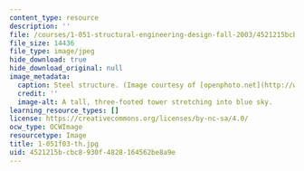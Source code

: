 ```yaml
---
content_type: resource
description: ''
file: /courses/1-051-structural-engineering-design-fall-2003/4521215bcbc8930f4828164562be8a9e_1-051f03-th.jpg
file_size: 14436
file_type: image/jpeg
hide_download: true
hide_download_original: null
image_metadata:
  caption: Steel structure. (Image courtesy of [openphoto.net](http://www.openphoto.net).)
  credit: ''
  image-alt: A tall, three-footed tower stretching into blue sky.
learning_resource_types: []
license: https://creativecommons.org/licenses/by-nc-sa/4.0/
ocw_type: OCWImage
resourcetype: Image
title: 1-051f03-th.jpg
uid: 4521215b-cbc8-930f-4828-164562be8a9e
---
```

